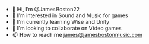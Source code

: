 - 👋 Hi, I’m @JamesBoston22
- 👀 I’m interested in Sound and Music for games
- 🌱 I’m currently learning Wise and Unity
- 💞️ I’m looking to collaborate on Video games
- 📫 How to reach me james@jamesbostonmusic.com

<!---
JamesBoston22/JamesBoston22 is a ✨ special ✨ repository because its `README.md` (this file) appears on your GitHub profile.
You can click the Preview link to take a look at your changes.
--->
